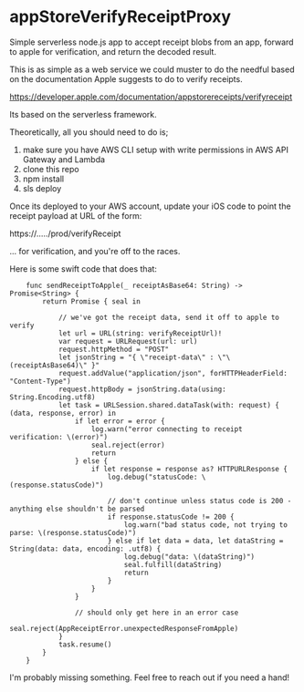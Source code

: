 # appStoreVerifyReceiptProxy
Simple serverless node.js app to accept receipt blobs from an app, forward to apple for verification, and return the decoded result.

This is as simple as a web service we could muster to do the needful based on the documentation Apple suggests to do to verify receipts.

https://developer.apple.com/documentation/appstorereceipts/verifyreceipt

Its based on the serverless framework.

Theoretically, all you should need to do is;
1. make sure you have AWS CLI setup with write permissions in AWS API Gateway and Lambda
2. clone this repo
3. npm install
4. sls deploy

Once its deployed to your AWS account, update your iOS code to point the receipt payload at URL of the form:

https://.....<it will tell you after you deploy>/prod/verifyReceipt
  
... for verification, and you're off to the races.

Here is some swift code that does that:
	
~~~~	
	func sendReceiptToApple(_ receiptAsBase64: String) -> Promise<String> {
		return Promise { seal in
		
			// we've got the receipt data, send it off to apple to verify
			let url = URL(string: verifyReceiptUrl)!
			var request = URLRequest(url: url)
			request.httpMethod = "POST"
			let jsonString = "{ \"receipt-data\" : \"\(receiptAsBase64)\" }"
			request.addValue("application/json", forHTTPHeaderField: "Content-Type")
			request.httpBody = jsonString.data(using: String.Encoding.utf8)
			let task = URLSession.shared.dataTask(with: request) { (data, response, error) in
				if let error = error {
					log.warn("error connecting to receipt verification: \(error)")
					seal.reject(error)
					return
				} else {
					if let response = response as? HTTPURLResponse {
						log.debug("statusCode: \(response.statusCode)")
						
						// don't continue unless status code is 200 - anything else shouldn't be parsed
						if response.statusCode != 200 {
							log.warn("bad status code, not trying to parse: \(response.statusCode)")
						} else if let data = data, let dataString = String(data: data, encoding: .utf8) {
							log.debug("data: \(dataString)")
							seal.fulfill(dataString)
							return
						}
					}
				}
				
				// should only get here in an error case
				seal.reject(AppReceiptError.unexpectedResponseFromApple)
			}
			task.resume()
		}
	}	
~~~~

I'm probably missing something. Feel free to reach out if you need a hand! 
